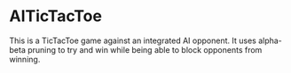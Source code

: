 # AITicTacToe

This is a TicTacToe game against an integrated AI opponent. It uses alpha-beta pruning to try and win while being able to block opponents from winning.
